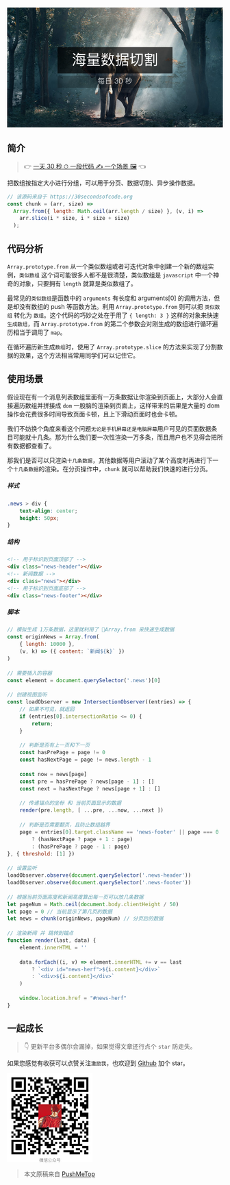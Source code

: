 <!-- # 海量数据切割 -->

![封面](https://raw.githubusercontent.com/pushmetop/resource/master/30-seconds-for-everyday/chunk/poster.png)

## 简介



> 👉 [一天 30 秒 ⏱ 一段代码 ✍️ 一个场景 🖼](https://github.com/pushmetop/30-seconds-for-everyday) 👈

把数组按指定大小进行分组，可以用于分页、数据切割、异步操作数据。

```javascript
// 该源码来自于 https://30secondsofcode.org
const chunk = (arr, size) =>
  Array.from({ length: Math.ceil(arr.length / size) }, (v, i) =>
    arr.slice(i * size, i * size + size)
  );
```

<!--more-->

## 代码分析

`Array.prototype.from` 从一个类似数组或者可迭代对象中创建一个新的数组实例，`类似数组` 这个词可能很多人都不是很清楚，类似数组是 `javascript` 中一个神奇的对象，只要拥有 `length` 就算是类似数组了。

最常见的`类似数组`是函数中的 `arguments` 有长度和 arguments[0] 的调用方法，但是却没有数组的 push 等函数方法。利用 `Array.prototype.from` 则可以把 `类似数组` 转化为 `数组`。这个代码的巧妙之处在于用了 `{ length: 3 }` 这样的对象来快速 `生成数组`，而 `Array.prototype.from` 的第二个参数会对刚生成的数组进行循环遍历相当于调用了 `map`。

在循环遍历新生成`数组`时，使用了 `Array.prototype.slice` 的方法来实现了分割数据的效果，这个方法相当常用同学们可以记住它。

## 使用场景

假设现在有一个消息列表数组里面有一万条数据让你渲染到页面上，大部分人会直接遍历数组并拼接成 `dom` 一股脑的渲染到页面上，这样带来的后果是大量的 dom 操作会花费很多时间导致页面卡顿，且上下滑动页面时也会卡顿。

我们不妨换个角度来看这个问题`无论是手机屏幕还是电脑屏幕`用户可见的页面数据条目可能就十几条。那为什么我们要一次性渲染一万多条，而且用户也不见得会把所有数据都查看了。

那我们是否可以只渲染`十几条数据`，其他数据等用户滚动了某个高度时再进行下一个`十几条数据`的渲染。在分页操作中，`chunk` 就可以帮助我们快速的进行分页。

##### 样式
```css
.news > div {
    text-align: center;
    height: 50px;
}
```

##### 结构
```html
<!-- 用于标识到页面顶部了 -->
<div class="news-header"></div>
<!-- 新闻数据 -->
<div class="news"></div>
<!-- 用于标识到页面底部了 -->
<div class="news-footer"></div>
```

##### 脚本
```javascript
// 模拟生成 1万条数据，这里就利用了 Array.from 来快速生成数据
const originNews = Array.from(
    { length: 10000 },
    (v, k) => ({ content: `新闻${k}` })
)

// 需要插入的容器
const element = document.querySelector('.news')[0]

// 创建视图监听
const loadObserver = new IntersectionObserver((entries) => {
    // 如果不可见，就返回
    if (entries[0].intersectionRatio <= 0) {
        return;
    }

    // 判断是否有上一页和下一页
    const hasPrePage = page != 0
    const hasNextPage = page != news.length - 1

    const now = news[page]
    const pre = hasPrePage ? news[page - 1] : []
    const next = hasNextPage ? news[page + 1] : []

    // 传递锚点的坐标 和 当前页面显示的数据
    render(pre.length, [ ...pre, ...now, ...next ])
    
    // 判断是否需要翻页，且防止数组越界
    page = entries[0].target.className == 'news-footer' || page === 0
        ? (hasNextPage ? page + 1 : page)
        : (hasPrePage ? page - 1 : page)
}, { threshold: [1] })

// 设置监听
loadObserver.observe(document.querySelector('.news-header'))
loadObserver.observe(document.querySelector('.news-footer'))

// 根据当前页面高度和新闻高度算出每一页可以放几条数据
let pageNum = Math.ceil(document.body.clientHeight / 50)
let page = 0 // 当前显示了第几页的数据
let news = chunk(originNews, pageNum) // 分页后的数据

// 渲染新闻 并 跳转到锚点
function render(last, data) {
    element.innerHTML = ''

    data.forEach((i, v) => element.innerHTML += v == last
        ? `<div id="news-herf">${i.content}</div>`
        : `<div>${i.content}</div>`
    )

    window.location.href = "#news-herf"
}

```

## 一起成长

> 👇 更新平台多偶尔会漏掉，如果觉得文章还行点个 `star` 防走失。

如果您感觉有收获可以点赞关注`激励我`，也欢迎到 [Github](https://github.com/pushmetop/30-seconds-for-everyday) 加个 star。

![微信公众号](https://raw.githubusercontent.com/pushmetop/resource/master/donate/pushmetop.png)

> 本文原稿来自 [PushMeTop](https://github.com/pushmetop)